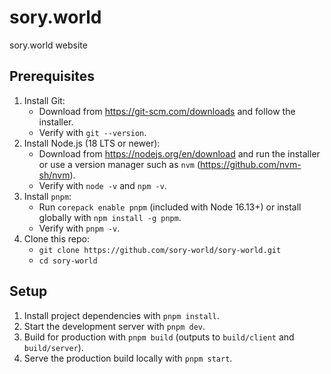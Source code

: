 # sory.world

sory.world website

## Prerequisites

1. Install Git:
   - Download from https://git-scm.com/downloads and follow the installer.
   - Verify with `git --version`.
2. Install Node.js (18 LTS or newer):
   - Download from https://nodejs.org/en/download and run the installer or use a version manager such as `nvm` (https://github.com/nvm-sh/nvm).
   - Verify with `node -v` and `npm -v`.
3. Install `pnpm`:
   - Run `corepack enable pnpm` (included with Node 16.13+) or install globally with `npm install -g pnpm`.
   - Verify with `pnpm -v`.
4. Clone this repo:
   - `git clone https://github.com/sory-world/sory-world.git`
   - `cd sory-world`

## Setup

1. Install project dependencies with `pnpm install`.
2. Start the development server with `pnpm dev`.
3. Build for production with `pnpm build` (outputs to `build/client` and `build/server`).
4. Serve the production build locally with `pnpm start`.

